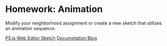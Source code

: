 # Homework: Animation
Modify your neighborhood assignment or create a new sketch that utilizes an animation sequence. 

[P5.js Web Editor Sketch](https://editor.p5js.org/KennedyCho/sketches/zGxz9d6o)
[Documetation Blog](http://wp.nyu.edu/kennedycambracho/2020/03/03/animate-p5-js-sketch/)